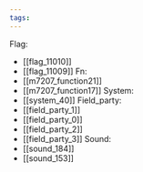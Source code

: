 ```yaml
---
tags:
---
```

Flag:
- [[flag_11010]]
- [[flag_11009]]
Fn:
- [[m7207_function21]]
- [[m7207_function17]]
System:
- [[system_40]]
Field_party:
- [[field_party_1]]
- [[field_party_0]]
- [[field_party_2]]
- [[field_party_3]]
Sound:
- [[sound_184]]
- [[sound_153]]
